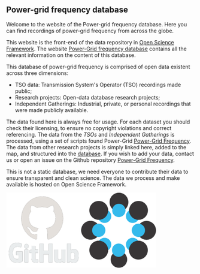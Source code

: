 ## Power-grid frequency database

Welcome to the website of the Power-grid frequency database. Here you can find recordings of power-grid frequency from across the globe.

This website is the front-end of the data repository in [Open Science Framework](https://osf.io/m43tg/). The website [Power-Grid frequency database](https://lrydin.github.io/Power-Grid-Frequency/) contains all the relevant information on the content of this database.

This database of power-grid frequency is comprised of open data existent across three dimensions:
 - TSO data: Transmission System's Operator (TSO) recordings made public;
 - Research projects: Open-data database research projects;
 - Independent Gatherings: Industrial, private, or personal recordings that were made publicly available.

The data found here is always free for usage. For each dataset you should check their licensing, to ensure no copyright violations and correct referencing. The data from the *TSOs* and *Independent Gatherings* is processed, using a set of scripts found Power-Grid [Power-Grid Frequency](https://github.com/LRydin/Power-Grid-Frequency/scripts). The data from other research projects is simply linked here, added to the map, and structured into the [database](/database). If you wish to add your data, contact us or open an issue on the Github repository [Power-Grid Frequency](https://github.com/LRydin/Power-Grid-Frequency).

This is not a static database, we need everyone to contribute their data to ensure transparent and clean science. The data we process and make available is hosted on Open Science Framework.

<img src="assets/img/github.png" width="200" height="200" border="0" class="center" /><img src="assets/img/osf.png" width="200" height="200" border="0" class="center" />
